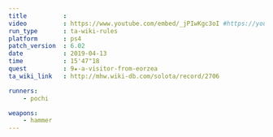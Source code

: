 ```yaml
---
title          :
video          : https://www.youtube.com/embed/_jPIwKgc3oI #https://youtu.be/_jPIwKgc3oI
run_type       : ta-wiki-rules
platform       : ps4
patch_version  : 6.02
date           : 2019-04-13
time           : 15'47"18
quest          : 9★-a-visitor-from-eorzea
ta_wiki_link   : http://mhw.wiki-db.com/solota/record/2706

runners:
    - pochi

weapons:
    - hammer
---
```

